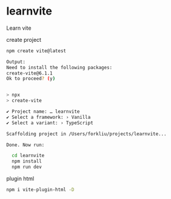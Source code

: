 # learnvite
Learn vite

create project

```bash
npm create vite@latest

Output:
Need to install the following packages:
create-vite@6.1.1
Ok to proceed? (y) 


> npx
> create-vite

✔ Project name: … learnvite
✔ Select a framework: › Vanilla
✔ Select a variant: › TypeScript

Scaffolding project in /Users/forkliu/projects/learnvite...

Done. Now run:

  cd learnvite
  npm install
  npm run dev
```

plugin html

```bash
npm i vite-plugin-html -D
```
